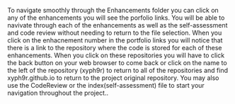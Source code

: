 To navigate smoothly through the Enhancements folder you can click on any of the enhancements you will see the porfolio
links. You will be able to navivate through each of the enhancements as well as the self-assessment and code review without
needing to return to the file selection. When you click on the enhacnement number in the portfolio links you will notice 
that there is a link to the repository where the code is stored for each of these enhancements. When you click on these repositories 
you will have to click the back button on your web browser to come back or click on the name to the left of the repository (xyph9r) 
to return to all of the repositories and find xyph9r.github.io to return to the project original repository.
You may also use the CodeReview or the index(self-assessment) file to start your navigation throughout the project..
